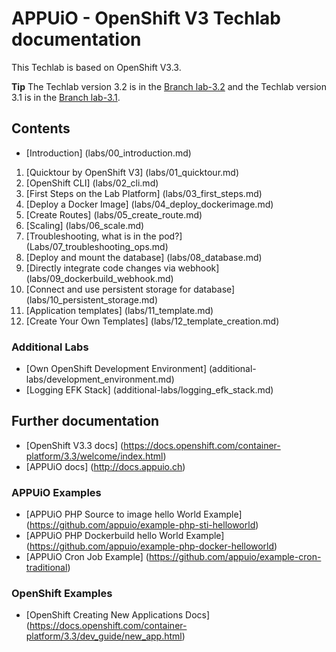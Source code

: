 # APPUiO - OpenShift V3 Techlab documentation

This Techlab is based on OpenShift V3.3.

**Tip** The Techlab version 3.2 is in the [Branch lab-3.2](https://github.com/appuio/techlab/tree/lab-3.2) and the Techlab version 3.1 is in the [Branch lab-3.1](Https://github.com/appuio/techlab/tree/lab-3.1).


## Contents

- [Introduction] (labs/00_introduction.md)

1. [Quicktour by OpenShift V3] (labs/01_quicktour.md)
2. [OpenShift CLI] (labs/02_cli.md)
3. [First Steps on the Lab Platform] (labs/03_first_steps.md)
4. [Deploy a Docker Image] (labs/04_deploy_dockerimage.md)
5. [Create Routes] (labs/05_create_route.md)
6. [Scaling] (labs/06_scale.md)
7. [Troubleshooting, what is in the pod?] (Labs/07_troubleshooting_ops.md)
8. [Deploy and mount the database] (labs/08_database.md)
9. [Directly integrate code changes via webhook] (labs/09_dockerbuild_webhook.md)
10. [Connect and use persistent storage for database] (labs/10_persistent_storage.md)
11. [Application templates] (labs/11_template.md)
12. [Create Your Own Templates] (labs/12_template_creation.md)

### Additional Labs

- [Own OpenShift Development Environment] (additional-labs/development_environment.md)
- [Logging EFK Stack] (additional-labs/logging_efk_stack.md)

## Further documentation

- [OpenShift V3.3 docs] (https://docs.openshift.com/container-platform/3.3/welcome/index.html)
- [APPUiO docs] (http://docs.appuio.ch)

### APPUiO Examples

- [APPUiO PHP Source to image hello World Example] (https://github.com/appuio/example-php-sti-helloworld)
- [APPUiO PHP Dockerbuild hello World Example] (https://github.com/appuio/example-php-docker-helloworld)
- [APPUiO Cron Job Example] (https://github.com/appuio/example-cron-traditional)

### OpenShift Examples
- [OpenShift Creating New Applications Docs] (https://docs.openshift.com/container-platform/3.3/dev_guide/new_app.html)
